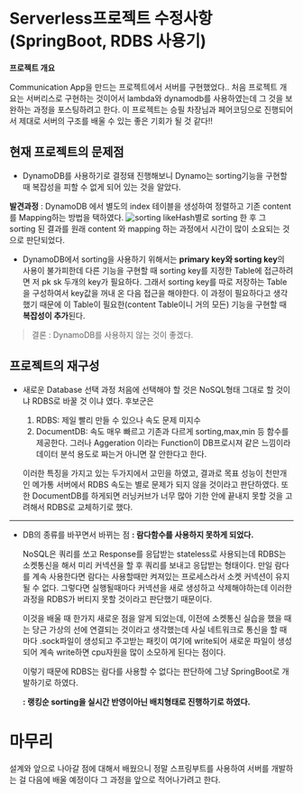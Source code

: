 # Serverless프로젝트 수정사항(SpringBoot, RDBS 사용기)

**프로젝트 개요**

Communication App을 만드는 프로젝트에서 서버를 구현했었다.. 
처음 프로젝트 개요는 서버리스로 구현하는 것이어서 lambda와 dynamodb를 사용하였는데 그 것을 보완하는 과정을 포스팅하려고 한다.
이 프로젝트는 승필 차장님과 페어코딩으로 진행되어서 제대로 서버의 구조를 배울 수 있는 좋은 기회가 될 것 같다!!

## 현재 프로젝트의 문제점
- DynamoDB를 사용하기로 결정돼 진행해보니 
Dynamo는 sorting기능을 구현할 때 복잡성을 피할 수 없게 되어 있는 것을 알았다.
	 
**발견과정** : DynamoDB 에서 별도의 index 테이블을 생성하여 정렬하고 기존 content를 Mapping하는 방법을 택하였다.
 ![sorting](https://user-images.githubusercontent.com/47243329/71964991-1e8cdd80-3242-11ea-9986-030e60da2d59.PNG)
likeHash별로 sorting 한 후 그 sorting 된 결과를 원래 content 와 mapping 하는 과정에서 시간이 많이 소요되는 것으로 판단되었다.
* DynamoDB에서 sorting을 사용하기 위해서는 **primary key와 sorting key**의 사용이 불가피한데 다른 기능을 구현할 때 sorting key를 지정한 Table에 접근하려면 저 pk sk 두개의 key가 필요하다. 그래서 sorting key를 따로 저장하는 Table을 구성하여서 key값을 꺼내 온 다음 접근을 해야한다. 
이 과정이 필요하다고 생각했기 때문에 이 Table이 필요한(content Table이니 거의 모든) 기능을 구현할 때 **복잡성이 추가**된다.
> 결론 : DynamoDB를 사용하지 않는 것이 좋겠다.


## 프로젝트의 재구성
* 새로운 Database 선택 과정
처음에 선택해야 할 것은 NoSQL형태 그대로 할 것이냐 RDBS로 바꿀 것 이냐 였다. 후보군은
	1. RDBS: 제일 빨리 만들 수 있으나 속도 문제 미지수  
	2. DocumentDB: 속도 매우 빠르고 기존과 다르게 sorting,max,min 등 함수를 제공한다. 
그러나 Aggeration 이라는 Function이 DB프로시져 같은 느낌이라 데이터 분석 용도로 짜는거 아니면 잘 안한다고 한다. 

	이러한 특징을 가지고 있는 두가지에서 고민을 하였고, 결과로 목표 성능이 천만개인 메가통 서버에서 RDBS 속도는 별로 문제가 되지 않을 것이라고 판단하였다. 또한 DocumentDB를 하게되면 러닝커브가 너무 많아 기한 안에 끝내지 못할 것을 고려해서 RDBS로 교체하기로 했다. 
	
---
*   DB의 종류를 바꾸면서 바뀌는 점
	**:  람다함수를 사용하지 못하게 되었다.**
	
	NoSQL은 쿼리를 쏘고 Response를 응답받는 stateless로 사용되는데 RDBS는 소켓통신을 해서 미리 커넥션을 할 후 쿼리를 보내고 응답받는 형태이다. 만일 람다를 계속 사용한다면 람다는 사용할때만 켜져있는 프로세스라서 소켓 커넥션이 유지될 수 없다. 그렇다면 실행될때마다 커넥션을 새로 생성하고 삭제해야하는데 이러한 과정을 RDBS가 버티지 못할 것이라고 판단했기 때문이다. 
		
	이것을 배울 때 한가지 새로운 점을 알게 되었는데, 이전에 소켓통신 실습을 했을 때는 당근 가상의 선에 연결되는 것이라고 생각했는데 사실 네트워크로 통신을 할 때마다 .sock파일이 생성되고 주고받는 패킷이 여기에 write되어 새로운 파일이 생성되어 계속 write하면 cpu자원을 많이 소모하게 된다는 점이다. 
		
	이렇기 때문에 RDBS는 람다를 사용할 수 없다는 판단하에 그냥 SpringBoot로 개발하기로 하였다.
	
	**: 랭킹순 sorting을 실시간 반영이아닌 배치형태로 진행하기로 하였다.** 
	

# 마무리
설계와 앞으로 나아갈 점에 대해서 배웠으니 정말 스프링부트를 사용하여 서버를 개발하는 걸 다음에 배울 예정이다
그 과정을 앞으로 적어나가려고 한다.
